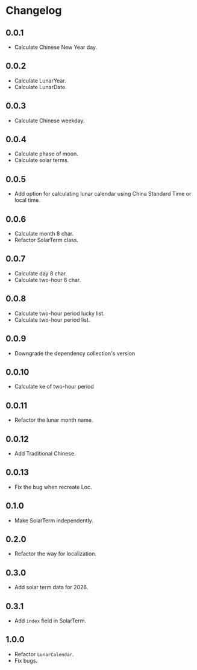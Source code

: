 # Changelog

## 0.0.1

- Calculate Chinese New Year day.

## 0.0.2

- Calculate LunarYear.
- Calculate LunarDate.

## 0.0.3

- Calculate Chinese weekday.

## 0.0.4

- Calculate phase of moon.
- Calculate solar terms.

## 0.0.5

- Add option for calculating lunar calendar using China Standard Time or local time.

## 0.0.6

- Calculate month 8 char.
- Refactor SolarTerm class.

## 0.0.7

- Calculate day 8 char.
- Calculate two-hour 8 char.

## 0.0.8

- Calculate two-hour period lucky list.
- Calculate two-hour period list.

## 0.0.9

- Downgrade the dependency collection's version

## 0.0.10

- Calculate ke of two-hour period

## 0.0.11

- Refactor the lunar month name.

## 0.0.12

- Add Traditional Chinese.

## 0.0.13

- Fix the bug when recreate Loc.

## 0.1.0

- Make SolarTerm independently.

## 0.2.0

- Refactor the way for localization.

## 0.3.0

- Add solar term data for 2026.

## 0.3.1

- Add `index` field in SolarTerm.

## 1.0.0

- Refactor `LunarCalendar`.
- Fix bugs.

